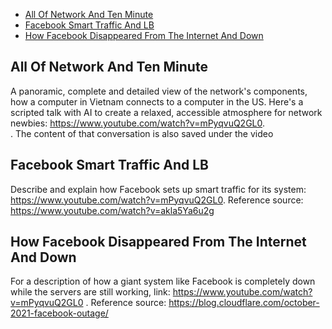 - [All Of Network And Ten Minute](#all-of-network-in-ten-minute)
- [Facebook Smart Traffic And LB](#facebook-smart-traffic)
- [How Facebook Disappeared From The Internet And Down](#how-facebook-disappeared-from-the-internet-and-down)

## All Of Network And Ten Minute <a name="all-of-network-in-ten-minute"></a>

A panoramic, complete and detailed view of the network's components, how a computer in Vietnam connects to a computer in
the US. Here's a scripted talk with AI to create a relaxed, accessible atmosphere for network
newbies: https://www.youtube.com/watch?v=mPyqvuQ2GL0. <br>. The content of that conversation is also saved under the
video </br>

## Facebook Smart Traffic And LB <a name="facebook-smart-traffic"></a>

Describe and explain how Facebook sets up smart traffic for its system: https://www.youtube.com/watch?v=mPyqvuQ2GL0.
Reference source: https://www.youtube.com/watch?v=akla5Ya6u2g </br>

## How Facebook Disappeared From The Internet And Down <a name="how-facebook-disappeared-from-the-internet-and-down"></a>

For a description of how a giant system like Facebook is completely down while the servers are still working,
link: https://www.youtube.com/watch?v=mPyqvuQ2GL0 . Reference
source: https://blog.cloudflare.com/october-2021-facebook-outage/ </br>